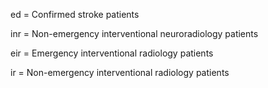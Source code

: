 ed = Confirmed stroke patients

inr = Non-emergency interventional neuroradiology patients

eir = Emergency interventional radiology patients

ir = Non-emergency interventional radiology patients